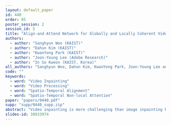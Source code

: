 ```yaml
---
layout: default_paper
id: 440
order: 85
poster_session: 2
session_id: 5
title: "Align-and-Attend Network for Globally and Locally Coherent Video Inpainting"
authors:
  - author: "Sanghyun Woo (KAIST)"
  - author: "Dahun Kim (KAIST)"
  - author: "KwanYong Park (KAIST)"
  - author: "Joon-Young Lee (Adobe Research)"
  - author: "In So Kweon (KAIST, Korea)"
all_authors: "Sanghyun Woo, Dahun Kim, KwanYong Park, Joon-Young Lee and In So Kweon"
code: ""
keywords:
  - word: "Video Inpainting"
  - word: "Video Processing"
  - word: "Spatio-Temporal Alignment"
  - word: "Spatio-Temporal Non-local Attention"
paper: "papers/0440.pdf"
supp: "supp/0440_supp.zip"
abstract: "Video inpainting is more challenging than image inpainting because of the extra temporal dimension. It requires inpainted contents to be globally coherent in both space and time. A natural solution for this problem is aggregating features from other frames, and thus, existing state-of-the-art methods rely heavily on 3D convolution or optical flow. However, these methods emphasize more on the temporally nearby frames, and long-term temporal information is not sufficiently stressed. In this work, we propose a novel two-stage alignment method. The first stage is an alignment module that uses computed homographies between the target frame and the reference frames. The visible patches are then aggregated based on the frame similarity to fill in the target holes roughly. Despite being able to model only global transformations, we empirically verify that homography-based alignment allows larger temporal window size than the flow-based counterpart. The second stage is an attention module that matches the generated patches with known reference patches in a non-local manner to refine the previous global alignment stage. Both stages consist of large spatial-temporal window size for the reference and thus enable modeling long-range correlations between distant information and the hole regions. Finally, even challenging scenes with large or slowly moving holes can be handled, which have been hardly modeled by existing approaches. Experiments on video object removal demonstrate that our method significantly outperforms previous state-of-the-art learning approaches."
slides-id: 38933974
---
```

